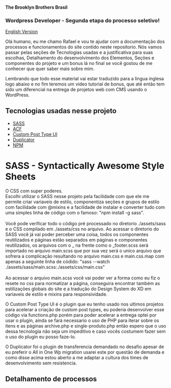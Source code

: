 #### The Brooklyn Brothers Brasil
### Wordpress Developer - Segunda etapa do processo seletivo!

<a href="#detalhamento-de-processos"> English Version </a>

Olá humano, eu me chamo Rafael e vou te ajudar com a documentação dos processos e funcionamentos do site contido neste repositorio.
Nós vamos passar pelas seções de Tecnologias usadas e a justificativa para suas escolhas, Detalhamento do desenvolvimento dos Elementos, Seções e componentes do projeto e um bonus lá no final se você gostou de me conhecer que quer saber mais sobre mim.


Lembrando que todo esse material vai estar traduzido para a lingua inglesa logo abaixo e no fim teremos um video tutorial de bonus, que até então tem sido um diferencial na entrega de projetos web com CMS usando o WordPress.

## Tecnologias usadas nesse projeto
<ul>
    <li><a href="#sass">SASS</a></li>
    <li><a href="">ACF</a></li>
    <li><a href="">Custom Post Type UI</a></li>
    <li><a href="">Duplicator</a></li>
    <li><a href="">NPM</a></li>
</ul>

# <h1 id="sass">SASS - Syntactically Awesome Style Sheets</h1>
<p>
    O CSS com super poderes.</br>
    Escolhi utilizar o SASS nesse projeto pela facilidade com que ele me permite criar variaveis de estilo, componentiza seções e grupos de estilo com facilidade com @mixins e a facilidade de instalar e converter tudo com uma simples linha de código com o famoso: "npm install -g sass".
    </br></br>
    Você pode verificar todo o código pré processado no diretorio ./assets/sass e o CSS compilado em ./assets/css no arquivo.
    Ao acessar o diretorio do SASS você já vai poder perceber uma coisa, todos os componentes reutilizados e páginas estão separados em páginas e componentes reutilizados, os arquivos com o _ na frente como o _footer.scss será importado no arquivo main.scss que por sua vez será o unico arquivo que sofrera a complicação resultando no arquivo main.css e main.css.map com apenas a seguinte linha de códido: "sass --watch ./assets/sass/main.scss:./assets/css/main.css"
    </br></br>
    Ao acessar o arquivo main.scss você vai poder ver a forma como eu fiz o resete no css para normatizar a página, conseguira encontrar também as estilizações globais do site e a tradução do Design System do XD em variaveis de estilo e mixins para responsividade.
</p>
<p>
    O Custom Post Type UI é o plugin que eu tenho usado nos ultimos projetos para acelerar a criação de custom post types, eu poderia desenvolver esse código via
    functions.php porém para poder acelerar a entrega optei por usar o plugin, ainda se fará necessario o uso de PHP para iterar sobre os itens e as páginas archive.php e
    single-produto.php então espero que o uso dessa tecnologia não seja um impeditivo e caso vocês costumem fazer sem o uso do plugin eu posso faze-lo.
</p>
<p>
    O Duplicator foi o plugin de transferencia demandado no desafio apesar de eu preferir o All in One Wp migration usarei este por questão de demanda e como disse acima
    estou aberto a me adaptar a cultura dos times de desenvolvimento sem resistencia.
</p>

## Detalhamento de processos

<div id="detalhamento-de-processos"></div>
